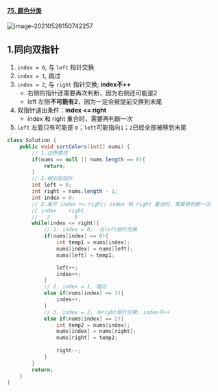 #### [75. 颜色分类](https://leetcode-cn.com/problems/sort-colors/)

![image-20210526150742257](https://raw.githubusercontent.com/TWDH/Leetcode-From-Zero/pictures/img/image-20210526150742257.png)

## 1.同向双指针

1. `index = 0`, 与 `left` 指针交换
2. `index = 1`, 跳过
3. `index = 2`, 与 `right` 指针交换; **index不++**
   - 右侧的指针还需要再次判断，因为右侧还可能是2
   - left 左侧**不可能有2**，因为一定会被提前交换到末尾
4. 双指针退出条件：**index <= right**
   - index 和 right 重合时，需要再判断一次
5. `left` 左面只有可能是 `0`；`left`可能指向`1`；`2`已经全部被移到末尾

```java
class Solution {
    public void sortColors(int[] nums) {
        // 1.边界情况
        if(nums == null || nums.length == 0){
            return;
        }
        // 2.相向双指针
        int left = 0;
        int right = nums.length - 1;
        int index = 0;
        // 3.条件 index <= right; index 和 right 重合时，需要再判断一次
        // index    right
        //   2        0
        while(index <= right){
            // 1. index = 0,  与left指针交换
            if(nums[index] == 0){
                int temp1 = nums[index];
                nums[index] = nums[left];
                nums[left] = temp1;

                left++;
                index++; 
            }
            // 2. index = 1, 跳过
            else if(nums[index] == 1){
                index++;
            }
            // 3. index = 2, 与right指针交换; index不++
            else if(nums[index] == 2){
                int temp2 = nums[index];
                nums[index] = nums[right];
                nums[right] = temp2;
                
                right--;
            }
        }
        return;
    }
}
```



